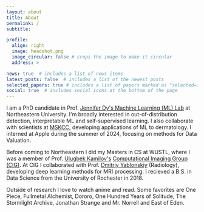 ```yaml
---
layout: about
title: About
permalink: /
subtitle: 

profile:
  align: right
  image: headshot.png
  image_circular: false # crops the image to make it circular
  address: >

news: true  # includes a list of news items
latest_posts: false  # includes a list of the newest posts
selected_papers: true # includes a list of papers marked as "selected={true}"
social: true  # includes social icons at the bottom of the page
---
```


I am a PhD candidate in Prof. [Jennifer Dy's Machine Learning (ML) Lab](https://mllabneu.github.io/) at Northeastern University. I'm broadly interested in out-of-distribution detection, interpretable ML and self-supervised learning. I also collaborate with scientists at [MSKCC](https://www.mskcc.org), developing applications of ML to dermatology. I interned at Apple during the summer of 2024, focusing on methods for Data Valuation.

<!-- 
I'm also collaborating with scientists at [MSKCC](https://www.mskcc.org) to develop applications of ML for dermatology. 
-->
Before coming to Northeastern I did my Masters in CS at WUSTL, where I was a member of Prof. [Ulugbek Kamilov's](https://engineering.wustl.edu/faculty/Ulugbek-Kamilov.html) [Computational Imaging Group (CIG)](https://cigroup.wustl.edu/). At CIG I collaborated with Prof. [Dmitriy Yablonskiy](https://www.mir.wustl.edu/employees/dmitriy-yablonskiy/) (Radiology), developing deep learning methods for MRI processing. I recieved a B.S. in Data Science from the University of Rochester in 2018.

Outside of research I love to watch anime and read. Some favorites are One Piece, Fullmetal Alchemist, Dororo, One Hundred Years of Solitude, The Stormlight Archive, Jonathan Strange and Mr. Norrell and East of Eden.



<!-- 
## Research Interests

* Out-of-distribution detection
* Interpretable maching learning
* Self-supervised learning

## Awards

* Dean's Fellowship, Northeastern, 2020-2024
* Dean's List (5 Terms), Rochester, 2014-2018
* Research and Innovation Grant (RIG), Rochester, 2014
--> 
